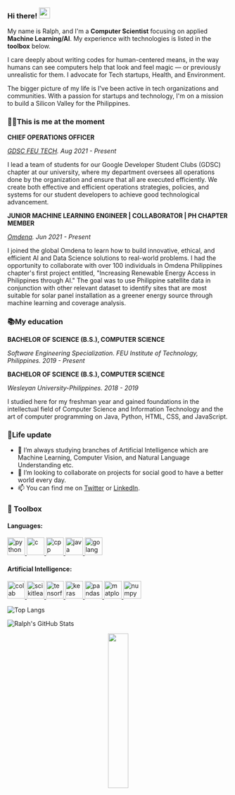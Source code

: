 ### Hi there! <img src = "https://raw.githubusercontent.com/MartinHeinz/MartinHeinz/master/wave.gif" width = 25px>

My name is Ralph, and I'm a **Computer Scientist** focusing on applied **Machine Learning/AI**. My experience with technologies is listed in the **toolbox** below.

I care deeply about writing codes for human-centered means, in the way humans can see computers help that look and feel magic — or previously unrealistic for them. I advocate for Tech startups, Health, and Environment.

The bigger picture of my life is I've been active in tech organizations and communities. With a passion for startups and technology, I'm on a mission to build a Silicon Valley for the Philippines.

### 👨‍💻This is me at the moment

**CHIEF OPERATIONS OFFICER**

_[GDSC FEU TECH](https://gdsc.community.dev/feu-institute-of-technology). Aug 2021 - Present_

I lead a team of students for our Google Developer Student Clubs (GDSC) chapter at our university, where my department oversees all operations done by the organization and ensure that all are executed efficiently. We create both effective and efficient operations strategies, policies, and systems for our student developers to achieve good technological advancement.


**JUNIOR MACHINE LEARNING ENGINEER | COLLABORATOR | PH CHAPTER MEMBER**

_[Omdena](https://omdena.com). Jun 2021 - Present_

I joined the global Omdena to learn how to build innovative, ethical, and efficient AI and Data Science solutions to real-world problems. I had the opportunity to collaborate with over 100 individuals in Omdena Philippines chapter's first project entitled, "Increasing Renewable Energy Access in Philippines through AI." The goal was to use Philippine satellite data in conjunction with other relevant dataset to identify sites that are most suitable for solar panel installation as a greener energy source through machine learning and coverage analysis.

### 📚My education

**BACHELOR OF SCIENCE (B.S.), COMPUTER SCIENCE**

_Software Engineering Specialization. FEU Institute of Technology, Philippines. 2019 - Present_

**BACHELOR OF SCIENCE (B.S.), COMPUTER SCIENCE**

_Wesleyan University-Philippines. 2018 - 2019_

I studied here for my freshman year and gained foundations in the intellectual field of Computer Science and Information Technology and the art of computer programming on Java, Python, HTML, CSS, and JavaScript.

### 🧬Life update
- 🌱 I’m always studying branches of Artificial Intelligence which are Machine Learning, Computer Vision, and Natural Language Understanding etc.
- 👥 I’m looking to collaborate on projects for social good to have a better world every day.
- 📫  You can find me on [Twitter](https://twitter.com/cd_ralph) or [LinkedIn](https://www.linkedin.com/in/ralphcajipe).

### 🧰 Toolbox
<h4 align="left">Languages:</h3>
<p align="left"> <a href="https://www.python.org" target="_blank"> <img src="https://img.icons8.com/color/48/000000/python.png" alt="python" width="40" height="40"/> </a> 
<a href="https://en.wikipedia.org/wiki/C_(programming_language)" target="_blank"> <img src="https://img.icons8.com/color/48/000000/c-programming.png" alt="c" width="40" height="40"/> </a>
<a href="https://www.w3schools.com/cpp/default.asp" target="_blank"> <img src="https://img.icons8.com/color/48/000000/c-plus-plus-logo.png" alt="cpp" width="40" height="40"/> </a>
<a href="https://www.oracle.com/java" target="_blank"> <img src="https://img.icons8.com/color/50/000000/java-coffee-cup-logo.png" alt="java" width="40" height="40"/> </a>
<a href="https://golang.org" target="_blank"> <img src="https://img.icons8.com/color/48/000000/golang.png" alt="golang" width="40" height="40"/> </a>
<h4 align="left">Artificial Intelligence:</h3>
 <p align="left"> <a href="https://colab.research.google.com" target="_blank"> <img src="https://colab.research.google.com/img/colab_favicon_256px.png" alt="colab" width="40" height="40"/> </a>
<a href="https://scikit-learn.org/stable" target="_blank"> <img src="https://upload.wikimedia.org/wikipedia/commons/0/05/Scikit_learn_logo_small.svg" alt="scikitlearn" width="40" height="40"/> </a>
<a href="https://www.tensorflow.org/" target="_blank"> <img src="https://img.icons8.com/color/48/000000/tensorflow.png" alt="tensorflow" width="40" height="40"/> </a>
<a href="https://keras.io" target="_blank"> <img src="https://upload.wikimedia.org/wikipedia/commons/a/ae/Keras_logo.svg" alt="keras" width="40" height="40"/> </a>
<a href="https://pandas.pydata.org" target="_blank"> <img src="https://cdn.mos.cms.futurecdn.net/3n8tRry6fYg7sNyhFDPQwR-1024-80.jpg.webp" alt="pandas" width="40" height="40"/> </a>
<a href="https://matplotlib.org" target="_blank"> <img src="https://upload.wikimedia.org/wikipedia/commons/0/01/Created_with_Matplotlib-logo.svg" alt="matplotlib" width="40" height="40"/> </a>
<a href="https://numpy.org" target="_blank"> <img src="https://numpy.org/images/logos/numpy.svg" alt="numpy" width="40" height="40"/> </a>
 
![Top Langs](https://github-readme-stats.vercel.app/api/top-langs/?username=ralphcajipe&layout=compact&theme=highcontrast)

![Ralph's GitHub Stats](https://github-readme-stats.vercel.app/api?username=ralphcajipe&show_icons=true&theme=highcontrast)

<div align='center'>
<img width ='30%' height = '30%'  src='https://cdn.pixabay.com/photo/2018/09/24/08/31/pixel-cells-3699334_1280.png'/>
</div>
